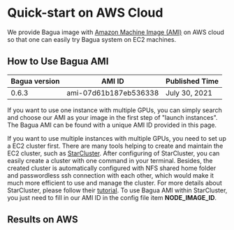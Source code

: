 # Quick-start on AWS Cloud

We provide Bagua image with [Amazon Machine Image (AMI)](https://docs.aws.amazon.com/AWSEC2/latest/UserGuide/AMIs.html) on AWS cloud so that one can easily try Bagua system on EC2 machines.

## How to Use Bagua AMI


| Bagua version  | AMI ID | Published Time |
|---|---|---|
| 0.6.3 | ami-07d61b187eb536338 | July 30, 2021 |

If you want to use one instance with multiple GPUs, you can simply search and choose our AMI as your image in the first step of "launch instances". The Bagua AMI can be found with a unique AMI ID provided in this page.

If you want to use multiple instances with multiple GPUs, you need to set up a EC2 cluster first. There are many tools helping to create and maintain the EC2 cluster, such as [StarCluster](http://star.mit.edu/cluster/docs/latest/index.html). After configuring of StarCluster, you can easily create a cluster with one command in your terminal. Besides, the created cluster is automatically configured with NFS shared home folder and passwordless ssh connection with each other, which would make it much more efficient to use and manage the cluster. For more details about StarCluster, please follow their [tutorial](http://star.mit.edu/cluster/docs/latest/quickstart.html). To use Bagua AMI within StarCluster, you just need to fill in our AMI ID in the config file item **NODE_IMAGE_ID**.


## Results on AWS
